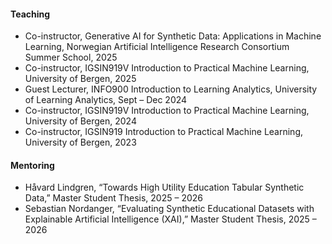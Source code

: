 <h4 id="teaching">Teaching</h4>

<ul class="teaching-list">
  <li>
    <autocolor>Co-instructor, Generative AI for Synthetic Data: Applications in Machine Learning, Norwegian Artificial Intelligence Research Consortium Summer School</autocolor>, 2025
  </li>
  <li>
    <autocolor>Co-instructor, IGSIN919V Introduction to Practical Machine Learning, University of Bergen</autocolor>, 2025
  </li>
  <li>
    <autocolor>Guest Lecturer, INFO900 Introduction to Learning Analytics, University of Learning Analytics</autocolor>, Sept – Dec 2024
  </li>
  <li>
    <autocolor>Co-instructor, IGSIN919V Introduction to Practical Machine Learning, University of Bergen</autocolor>, 2024
  </li>
  <li>
    <autocolor>Co-instructor, IGSIN919 Introduction to Practical Machine Learning, University of Bergen</autocolor>, 2023
  </li>
</ul>

<h4 id="mentoring">Mentoring</h4>

<ul class="mentoring-list">
  <li>
    <autocolor>Håvard Lindgren, “Towards High Utility Education Tabular Synthetic Data,” Master Student Thesis</autocolor>, 2025 – 2026
  </li>
  <li>
    <autocolor>Sebastian Nordanger, “Evaluating Synthetic Educational Datasets with Explainable Artificial Intelligence (XAI),” Master Student Thesis</autocolor>, 2025 – 2026
  </li>
</ul>


